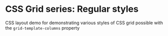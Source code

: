 # CSS Grid series: Regular styles

CSS layout demo for demonstrating various styles of CSS grid possible with the `grid-template-columns` property
